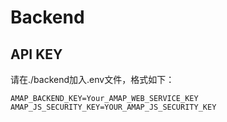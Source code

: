 # Backend

## API KEY

请在./backend加入.env文件，格式如下：

```
AMAP_BACKEND_KEY=Your_AMAP_WEB_SERVICE_KEY
AMAP_JS_SECURITY_KEY=YOUR_AMAP_JS_SECURITY_KEY
```
